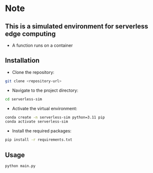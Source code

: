 # Note

## This is a simulated environment for serverless edge computing

- A function runs on a container

## Installation

- Clone the repository:

```bash
git clone <repository-url>
```

- Navigate to the project directory:

```bash
cd serverless-sim
```

- Activate the virtual environment:

```bash
conda create -n serverless-sim python=3.11 pip
conda activate serverless-sim
```

- Install the required packages:

```bash
pip install -r requirements.txt
```

## Usage

```bash
python main.py
```
